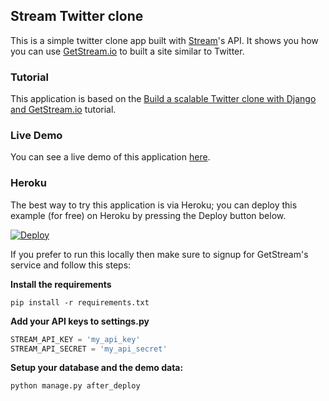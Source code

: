 ## Stream Twitter clone

This is a simple twitter clone app built with [Stream](http://getstream.io)'s API. It shows you how you can use [GetStream.io](https://getstream.io/ "GetStream.io") to built a site similar to Twitter.

### Tutorial

This application is based on the [Build a scalable Twitter clone with Django and GetStream.io](https://gist.github.com/tbarbugli/97bf26f400ecf1443ef6) tutorial.

### Live Demo

You can see a live demo of this application [here](http://tw.getstream.io/).

### Heroku

The best way to try this application is via Heroku; you can deploy this example (for free) on Heroku
by pressing the Deploy button below.

[![Deploy](https://www.herokucdn.com/deploy/button.png)](https://heroku.com/deploy)

If you prefer to run this locally then make sure to signup for GetStream's service and follow this steps:


**Install the requirements**

```
pip install -r requirements.txt
```

**Add your API keys to settings.py**

```python
STREAM_API_KEY = 'my_api_key'
STREAM_API_SECRET = 'my_api_secret'
```

**Setup your database and the demo data:**

```
python manage.py after_deploy
```
